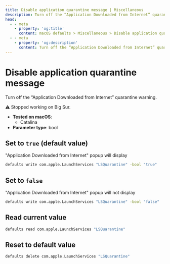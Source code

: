 ```yaml
---
title: Disable application quarantine message | Miscellaneous
description: Turn off the “Application Downloaded from Internet” quarantine warning.
head:
  - - meta
    - property: 'og:title'
      content: macOS defaults > Miscellaneous > Disable application quarantine message
  - - meta
    - property: 'og:description'
      content: Turn off the “Application Downloaded from Internet” quarantine warning.
---
```


# Disable application quarantine message

Turn off the “Application Downloaded from Internet” quarantine warning.

⚠️ Stopped working on Big Sur.

- **Tested on macOS**:
  - Catalina
- **Parameter type**: bool

## Set to `true` (default value)

"Application Downloaded from Internet" popup will display

```bash
defaults write com.apple.LaunchServices "LSQuarantine" -bool "true"
```

## Set to `false`

"Application Downloaded from Internet" popup will not display

```bash
defaults write com.apple.LaunchServices "LSQuarantine" -bool "false"
```

## Read current value

```bash
defaults read com.apple.LaunchServices "LSQuarantine"
```

## Reset to default value

```bash
defaults delete com.apple.LaunchServices "LSQuarantine"
```
